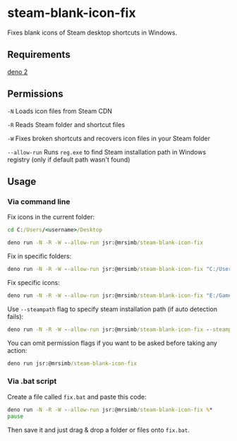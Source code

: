 # steam-blank-icon-fix
Fixes blank icons of Steam desktop shortcuts in Windows.

## Requirements
[deno 2](https://deno.land/manual/getting_started/installation)

## Permissions
`-N` Loads icon files from Steam CDN

`-R` Reads Steam folder and shortcut files

`-W` Fixes broken shortcuts and recovers icon files in your Steam folder

`--allow-run` Runs `reg.exe` to find Steam installation path in Windows registry (only if default path wasn't found)

## Usage

### Via command line

Fix icons in the current folder:

```cmd
cd C:/Users/<username>/Desktop

deno run -N -R -W --allow-run jsr:@mrsimb/steam-blank-icon-fix
```

Fix in specific folders:

```cmd
deno run -N -R -W --allow-run jsr:@mrsimb/steam-blank-icon-fix "C:/Users/<username>/Desktop/Games" "E:/Games"
```

Fix specific icons:

```cmd
deno run -N -R -W --allow-run jsr:@mrsimb/steam-blank-icon-fix "E:/Games/Hades.url" "E:/Games/Cave Story.url"
```

Use `--steampath` flag to specify steam installation path (if auto detection fails):

```cmd
deno run -N -R -W --allow-run jsr:@mrsimb/steam-blank-icon-fix --steampath="E:/Apps/Steam"
```

You can omit permission flags if you want to be asked before taking any action:

```cmd
deno run jsr:@mrsimb/steam-blank-icon-fix
```


### Via .bat script

Create a file called `fix.bat` and paste this code:
```cmd
deno run -N -R -W --allow-run jsr:@mrsimb/steam-blank-icon-fix %*
pause
```

Then save it and just drag & drop a folder or files onto `fix.bat`.